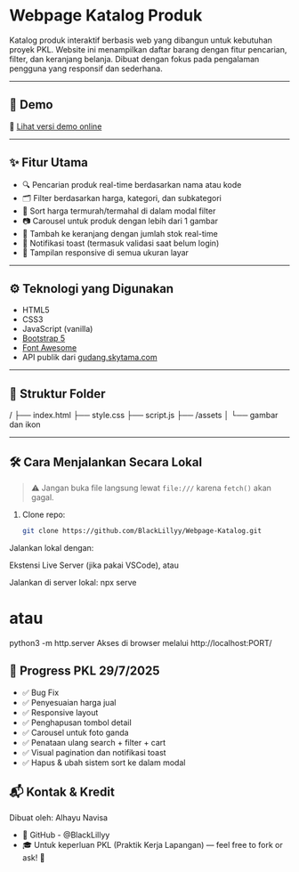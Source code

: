 # Webpage Katalog Produk

Katalog produk interaktif berbasis web yang dibangun untuk kebutuhan proyek PKL. Website ini menampilkan daftar barang dengan fitur pencarian, filter, dan keranjang belanja. Dibuat dengan fokus pada pengalaman pengguna yang responsif dan sederhana.

---

## 🚀 Demo

🔗 [Lihat versi demo online](https://blacklillyy.github.io/Webpage-Katalog/)

---

## ✨ Fitur Utama

- 🔍 Pencarian produk real-time berdasarkan nama atau kode
- 🗂️ Filter berdasarkan harga, kategori, dan subkategori
- 💸 Sort harga termurah/termahal di dalam modal filter
- 📷 Carousel untuk produk dengan lebih dari 1 gambar
- 🛒 Tambah ke keranjang dengan jumlah stok real-time
- 🔔 Notifikasi toast (termasuk validasi saat belum login)
- 📱 Tampilan responsive di semua ukuran layar

---

## ⚙️ Teknologi yang Digunakan

- HTML5
- CSS3
- JavaScript (vanilla)
- [Bootstrap 5](https://getbootstrap.com/)
- [Font Awesome](https://fontawesome.com/)
- API publik dari [gudang.skytama.com](https://gudang.skytama.com)

---

## 📁 Struktur Folder

/
├── index.html
├── style.css
├── script.js
├── /assets
│ └── gambar dan ikon

---

## 🛠️ Cara Menjalankan Secara Lokal

> ⚠️ Jangan buka file langsung lewat `file:///` karena `fetch()` akan gagal.

1. Clone repo:
   ```bash
   git clone https://github.com/BlackLillyy/Webpage-Katalog.git
Jalankan lokal dengan:

Ekstensi Live Server (jika pakai VSCode), atau

Jalankan di server lokal:
npx serve
# atau
python3 -m http.server
Akses di browser melalui http://localhost:PORT/

## 📝 Progress PKL 29/7/2025
- ✅ Bug Fix
- ✅ Penyesuaian harga jual
- ✅ Responsive layout
- ✅ Penghapusan tombol detail
- ✅ Carousel untuk foto ganda
- ✅ Penataan ulang search + filter + cart
- ✅ Visual pagination dan notifikasi toast
- ✅ Hapus & ubah sistem sort ke dalam modal

## 📬 Kontak & Kredit
Dibuat oleh: Alhayu Navisa
- 📧 GitHub - @BlackLillyy
- 🎓 Untuk keperluan PKL (Praktik Kerja Lapangan)
— feel free to fork or ask! 🙌